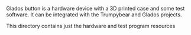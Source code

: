 Glados button is a hardware device with a 3D printed case and some test software. It can be integrated with the Trumpybear and Glados projects.

This directory contains just the hardware and test program resources
